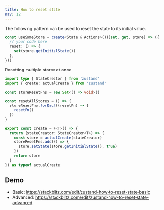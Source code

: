 ```yaml
---
title: How to reset state
nav: 12
---
```


The following pattern can be used to reset the state to its initial value.

```ts
const useSomeStore = create<State & Actions>()((set, get, store) => ({
  // your code here
  reset: () => {
    set(store.getInitialState())
  },
}))
```

Resetting multiple stores at once

```ts
import type { StateCreator } from 'zustand'
import { create: actualCreate } from 'zustand'

const storeResetFns = new Set<() => void>()

const resetAllStores = () => {
  storeResetFns.forEach((resetFn) => {
    resetFn()
  })
}

export const create = (<T>() => {
  return (stateCreator: StateCreator<T>) => {
    const store = actualCreate(stateCreator)
    storeResetFns.add(() => {
      store.setState(store.getInitialState(), true)
    })
    return store
  }
}) as typeof actualCreate
```

## Demo

- Basic: https://stackblitz.com/edit/zustand-how-to-reset-state-basic
- Advanced: https://stackblitz.com/edit/zustand-how-to-reset-state-advanced

